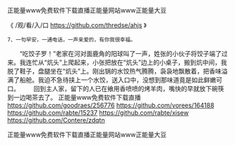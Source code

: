 
正能量www免费软件下载直播正能量网站www正能量大豆




《 /观/看/入/口 https://github.com/thredse/ahjs 》




	7、一句早安，一通电话，一声亲爱的，有你我很幸福。
　　“吃饺子罗！”老家在河对面鹿角的阳球叫了一声，姓张的小伙子将饺子端了过来。我连忙从“炕头”上爬起来，小张把放在“炕头”边上的小桌子，搬到炕中间，我脱了鞋子，盘腿坐在“炕头”上。刚出锅的水饺热气腾腾，袅袅地飘散着，把香味溢满了船舱。我迫不急待挟上一个水饺，送入口中，没想到那味道竟是如此鲜嫩可口。
　　回到主人家，留下的人已在飨用香喷喷的烤羊肉，嘴快的早就放下碗筷到一边喝茶去了。
正能量www免费软件下载直播
https://github.com/goodraes/256776
https://github.com/vorees/164188
https://github.com/rabte/15237
https://github.com/rabte/xisew
https://github.com/Contere/zdqtn





正能量www免费软件下载直播正能量网站www正能量大豆
